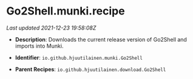 # Go2Shell.munki.recipe

_Last updated 2021-12-23 19:58:08Z_

- **Description**: Downloads the current release version of Go2Shell and imports into Munki.

- **Identifier**: `io.github.hjuutilainen.munki.Go2Shell`

- **Parent Recipes**: `io.github.hjuutilainen.download.Go2Shell`